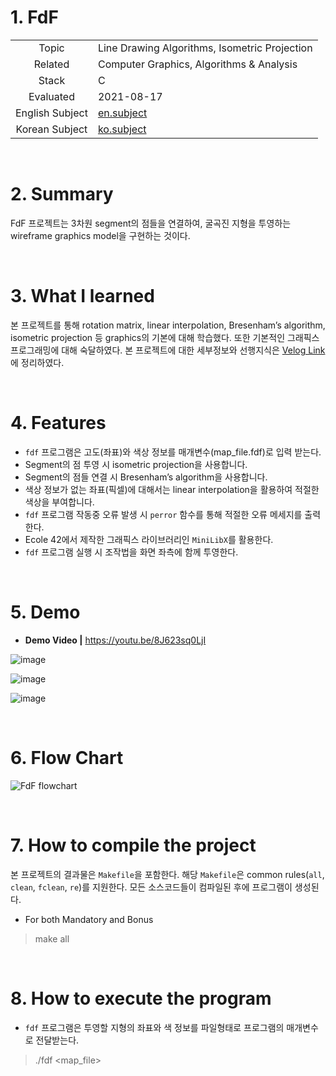 # 1. FdF

|   |   |
| :-: | - |
| Topic | Line Drawing Algorithms, Isometric Projection |
| Related | Computer Graphics, Algorithms & Analysis |
| Stack | C |
| Evaluated | 2021-08-17 |
| English Subject | [en.subject](https://github.com/24siefil/42SEOUL-42cursus/blob/main/02-FdF/subject.pdf) |
| Korean Subject | [ko.subject](https://github.com/24siefil/42SEOUL-42cursus/blob/main/02-FdF/fdf.ko.md) |

<br/>

# 2. Summary
FdF 프로젝트는 3차원 segment의 점들을 연결하여, 굴곡진 지형을 투영하는 wireframe graphics model을 구현하는 것이다.

<br/>

# 3. What I learned

본 프로젝트를 통해 rotation matrix, linear interpolation, Bresenham’s algorithm, isometric projection 등 graphics의 기본에 대해 학습했다. 또한 기본적인 그래픽스 프로그래밍에 대해 숙달하였다. 본 프로젝트에 대한 세부정보와 선행지식은 [Velog Link](https://velog.io/@24siefil/FdF-Graphics)에 정리하였다.

<br/>

# 4. Features

* `fdf` 프로그램은 고도(좌표)와 색상 정보를 매개변수(map_file.fdf)로 입력 받는다.
* Segment의 점 투영 시 isometric projection을 사용합니다. 
* Segment의 점들 연결 시 Bresenham’s algorithm을 사용합니다.
* 색상 정보가 없는 좌표(픽셀)에 대해서는 linear interpolation을 활용하여 적절한 색상을 부여합니다.
* `fdf` 프로그램 작동중 오류 발생 시 `perror` 함수를 통해 적절한 오류 메세지를 출력한다.
* Ecole 42에서 제작한 그래픽스 라이브러리인 `MiniLibX`를 활용한다.
* `fdf` 프로그램 실행 시 조작법을 화면 좌측에 함께 투영한다.

<br/>

# 5. Demo

* **Demo Video |** https://youtu.be/8J623sq0LjI

![image](https://user-images.githubusercontent.com/83692797/148332120-335756c9-8b1f-4a05-94a4-342545d56971.png)

![image](https://user-images.githubusercontent.com/83692797/148332189-0f977d8f-e8a2-4e45-878b-40ee74487878.png)

![image](https://user-images.githubusercontent.com/83692797/148332224-157f5e0b-fcef-411b-ab20-3e1d0de9a4ab.png)

<br/>

# 6. Flow Chart

![FdF flowchart](https://user-images.githubusercontent.com/83692797/138420514-13bf31e7-75c1-4258-9c95-da53e211e143.png)

<br/>

# 7. How to compile the project
본 프로젝트의 결과물은  `Makefile`을 포함한다. 해당 `Makefile`은 common rules(`all`, `clean`, `fclean`, `re`)를 지원한다. 모든 소스코드들이 컴파일된 후에 프로그램이 생성된다.

* For both Mandatory and Bonus
> make all

<br/>

# 8. How to execute the program

* `fdf` 프로그램은 투영할 지형의 좌표와 색 정보를 파일형태로 프로그램의 매개변수로 전달받는다.

> ./fdf \<map_file>
